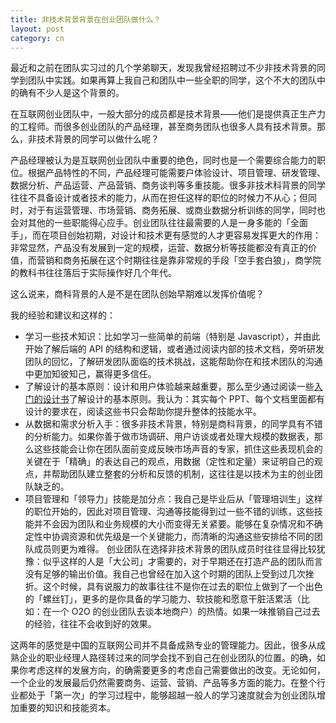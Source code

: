 ```yaml
---
title: 非技术背景背景在创业团队做什么？
layout: post
category: cn
---
```



最近和之前在团队实习过的几个学弟聊天，发现我曾经招聘过不少非技术背景的同学到团队中实践。如果再算上我自己和团队中一些全职的同学，这个不大的团队中的确有不少人是这个背景的。

在互联网创业团队中，一般大部分的成员都是技术背景——他们是提供真正生产力的工程师。而很多创业团队的产品经理，甚至商务团队也很多人具有技术背景。那么，非技术背景的同学可以做什么呢？

产品经理被认为是互联网创业团队中重要的绝色，同时也是一个需要综合能力的职位。根据产品特性的不同，产品经理可能需要户体验设计、项目管理、研发管理、数据分析、产品运营、产品营销、商务谈判等多重技能。很多非技术科背景的同学往往不具备设计或者技术的能力，从而在担任这样的职位的时候力不从心；但同时，对于有运营管理、市场营销、商务拓展、或商业数据分析训练的同学，同时也会对其他的一些职能得心应手。创业团队往往最需要的人是一身多能的「全面手」，而在项目创始初期，对设计和技术更有感觉的人才更容易发挥更大的作用：非常显然，产品没有发展到一定的规模，运营、数据分析等技能都没有真正的价值，而营销和商务拓展在这个时期往往是靠非常规的手段「空手套白狼」，商学院的教科书往往落后于实际操作好几个年代。

这么说来，商科背景的人是不是在团队创始早期难以发挥价值呢？

我的经验和建议和这样的：


   * 学习一些技术知识：比如学习一些简单的前端（特别是 Javascript），并由此开始了解后端的 API 的结构和逻辑，或者通过阅读内部的技术文档，旁听研发团队的回忆，了解研发团队面临的技术挑战，这能帮助你在和技术团队的沟通中更加知彼知己，赢得更多信任。
   * 了解设计的基本原则：设计和用户体验越来越重要，那么至少通过阅读一些[入门的设计书](https://www.amazon.cn/mn/detailApp/ref=as_li_ss_til?asin=B001MV7CXY&tag=neozhang-23&camp=404&creative=2024&linkCode=am1&creativeASIN=B001MV7CXY&adid=04DFXG51561XBFRYMMMB&)了解设计的基本原则。我认为：其实每个 PPT、每个文档里面都有设计的要求在，阅读这些书只会帮助你提升整体的技能水平。
   * 从数据和需求分析入手：很多非技术背景，特别是商科背景，的同学具有不错的分析能力。如果你善于做市场调研、用户访谈或者处理大规模的数据表，那么这些技能会让你在团队面前变成反映市场声音的专家，抓住这些表现机会的关键在于「精确」的表达自己的观点，用数据（定性和定量）来证明自己的观点，并帮助团队建立整套的分析和反馈的机制，这往往是以技术为主的创业团队缺乏的。
   * 项目管理和「领导力」技能是加分点：我自己是毕业后从「管理培训生」这样的职位开始的，因此对项目管理、沟通等技能得到过一些不错的训练，这些技能并不会因为团队和业务规模的大小而变得无关紧要。能够在复杂情况和不确定性中协调资源和优先级是一个关键能力，而清晰的沟通这些安排给不同的团队成员则更为难得。
创业团队在选择非技术背景的团队成员时往往显得比较犹豫：似乎这样的人是「大公司」才需要的，对于早期还在打造产品的团队而言没有足够的输出价值。我自己也曾经在加入这个时期的团队上受到过几次挫折。这个时候，具有说服力的故事往往不是你在过去的职位上做到了一个出色的「螺丝钉」，更多的是你具备的学习能力、软技能和愿意干脏活累活（比如：在一个 O2O 的创业团队去谈本地商户）的热情。如果一味推销自己过去的经验，往往不会收到好的效果。

这两年的感觉是中国的互联网公司并不具备成熟专业的管理能力。因此，很多从成熟企业的职业经理人路径转过来的同学会找不到自己在创业团队的位置。的确，如果你考虑这样的发展方向，的确需要更多的考虑自己需要做出的改变。无论如何，一个企业的发展最后仍然需要商务、运营、营销、产品等多方面的能力。在整个行业都处于「第一次」的学习过程中，能够超越一般人的学习速度就会为创业团队增加重要的知识和技能资本。